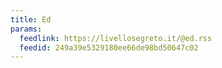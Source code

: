 ```yaml
---
title: Ed
params:
  feedlink: https://livellosegreto.it/@ed.rss
  feedid: 249a39e5329180ee66de98bd50647c02
---
```

